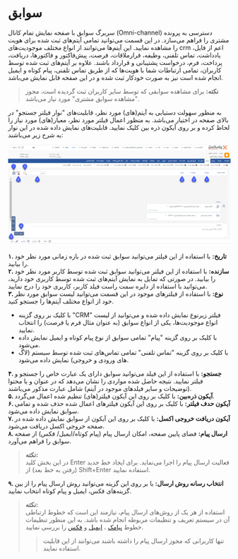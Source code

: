 #    سوابق  
سربرگ سوابق با صفحه نمایش تمام کانال (Omni-channel) دسترسی به پرونده مشتری را فراهم می‌سازد. در این قسمت می‌توانید تمامی آیتم‌های ثبت شده برای هویت را مشاهده نمایید. این آیتم‌ها می‌توانند از انواع مختلف موجودیت‌های crm  اعم از فایل، یادداشت، تماس تلفنی، وظیفه، قرارملاقات، فرصت، پیش‌فاکتور و فاکتورها، دریافت، پرداخت، فرم، درخواست پشتیبانی و قرارداد باشند. علاوه بر آیتم‌های ثبت شده توسط کاربران، تمامی ارتباطات شما با هویت‌ها که از طریق تماس تلفنی، پیام کوتاه و ایمیل انجام شده است نیز به صورت خودکار ثبت شده و در این صفحه قابل نمایش می‌باشد.<br>
> **نکته:** برای مشاهده سوابقی که توسط سایر کاربران ثبت گردیده است، مجوز "مشاهده سوابق مشتری" مورد نیاز می‌باشد.

به منظور سهولت دستیابی به آیتم(های) مورد نظر، قابلیت‌های "نوار فیلتر جستجو" در بالای صفحه در اختیار می‌باشد. به منظور اعمال فیلتر مورد نظر، معیار(های) مورد نیاز را لحاظ کرده و بر روی آیکون ذره بین کلیک نمایید. قابلیت‌های نمایش داده شده در  این نوار به شرح زیر می‌باشند:<br>

![صفحه سوابق هویت](./Images/customer-records-2.7.5.png)

**۱. تاریخ:** با استفاده از این فیلتر می‌توانید سوابق ثبت شده در بازه زمانی مورد نظر خود را بیابید.<br>
**۲. سازنده:** با استفاده از این فیلتر می‌توانید سوابق ثبت شده توسط کاربر مورد نظر خود را بیابید. در صورتی که تمایل به نمایش آیتم‌های ثبت شده توسط کاربری خود دارید، می‌توانید با استفاده از دایره سمت راست فیلد کاربر، کاربری خود را درج نمایید.<br>
**۳. نوع:** با استفاده از فیلترهای موجود در این قسمت می‌توانید لیست سوابق مورد نظر خود از انواع مختلف آیتم‌ها را جستجو کنید.<br>
- با کلیک بر روی گزینه "CRM" فیلتر زیرنوع نمایش داده شده و می‌توانید از لیست انواع موجودیت‌ها، یکی از انواع سوابق (به عنوان مثال فرم یا فرصت) را انتخاب نمایید.<br>
-  با کلیک بر روی گزینه "پیام" تمامی سوابق از نوع پیام کوتاه و ایمیل نمایش داده می‌شود.<br>
- با کلیک بر روی گزینه "تماس تلفنی" تمامی تماس‌های ثبت شده توسط سیستم (لاگ های ورودی و خروجی) نمایش داده می‌شود.<br>

**۴. جستجو:** با استفاده از این فیلد می‌توانید سوابق دارای یک عبارت خاص را جستجو و فیلتر نمایید. نتیجه حاصل شده مواردی را نشان می‌دهد که در عنوان و یا محتوا (توضیحات و سایر فیلدهای موجود در آیتم)  شامل عبارت مذکور می‌باشند.<br>
**۵.  آیکون ذره‌بین:** با کلیک بر روی این آیکون فیلتر(های) تنظیم شده اعمال می‌گردد.<br>
**۶.  آیکون حدف فیلتر:** با کلیک بر روی این آیکون فیلترهای اعمال شده حذف شده و تمامی سوابق نمایش داده می‌شود.<br>
**۷.  آیکون دریافت خروجی اکسل:** با کلیک بر روی این آیکون از سوابق نمایش داده شده در صفحه خروجی اکسل دریافت می‌شود.<br>
**۸.  ارسال پیام:** فضای پایین صفحه، امکان ارسال پیام (پیام کوتاه/ایمیل/ فکس) از صفحه سوابق را فراهم می‌آورد.<br>
>**نکته:**<br>
>در این بخش کلید Enter  فعالیت ارسال پیام را اجرا می‌نماید. برای ایجاد خط جدید (رفتن به خط بعد) از Shift+Enter استفاده نمایید.<br>

**۹. انتخاب رسانه روش ارسال:** با بر روی این گزینه می‌توانید روش ارسال پیام را از بین گزینه‌های فکس، ایمیل و پیام کوتاه انتخاب نمایید.
>**نکته:**<br>
>استفاده از هر یک از روش‌های ارسال پیام، نیازمند این است که خطوط ارتباطی آن در سیستم تعریف و تنظیمات مربوطه انجام شده باشد. به این منظور تنظیمات خطوط [پیامک](https://github.com/1stco/PayamGostarDocs/blob/master/Help/Settings/General-settings/payamak/safe-asli.md) ، [ایمیل](https://github.com/1stco/PayamGostarDocs/blob/master/Help/Settings/General-settings/email-s/email.safe-asli.md) و [فکس](https://github.com/1stco/PayamGostarDocs/blob/master/Help/Settings/General-settings/fax-s/Fax-List.md) را بررسی نمایید.<br>
>>تنها کاربرانی که مجوز ارسال پیام را داشته باشند می‌توانند از این قابلیت استفاده نمایند.